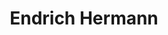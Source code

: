 ---
title: "Endrich Hermann"
url: /bad-neustadt-an-der-saale/endrich-hermann/
shop: Autowerkstatt
---
